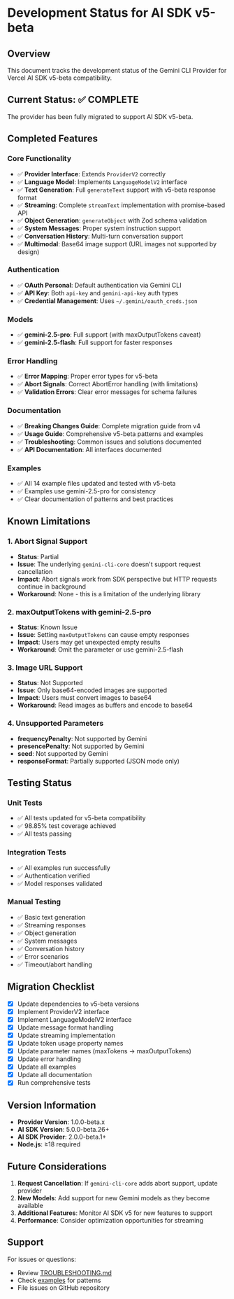 # Development Status for AI SDK v5-beta

## Overview

This document tracks the development status of the Gemini CLI Provider for Vercel AI SDK v5-beta compatibility.

## Current Status: ✅ COMPLETE

The provider has been fully migrated to support AI SDK v5-beta.

## Completed Features

### Core Functionality
- ✅ **Provider Interface**: Extends `ProviderV2` correctly
- ✅ **Language Model**: Implements `LanguageModelV2` interface
- ✅ **Text Generation**: Full `generateText` support with v5-beta response format
- ✅ **Streaming**: Complete `streamText` implementation with promise-based API
- ✅ **Object Generation**: `generateObject` with Zod schema validation
- ✅ **System Messages**: Proper system instruction support
- ✅ **Conversation History**: Multi-turn conversation support
- ✅ **Multimodal**: Base64 image support (URL images not supported by design)

### Authentication
- ✅ **OAuth Personal**: Default authentication via Gemini CLI
- ✅ **API Key**: Both `api-key` and `gemini-api-key` auth types
- ✅ **Credential Management**: Uses `~/.gemini/oauth_creds.json`

### Models
- ✅ **gemini-2.5-pro**: Full support (with maxOutputTokens caveat)
- ✅ **gemini-2.5-flash**: Full support for faster responses

### Error Handling
- ✅ **Error Mapping**: Proper error types for v5-beta
- ✅ **Abort Signals**: Correct AbortError handling (with limitations)
- ✅ **Validation Errors**: Clear error messages for schema failures

### Documentation
- ✅ **Breaking Changes Guide**: Complete migration guide from v4
- ✅ **Usage Guide**: Comprehensive v5-beta patterns and examples
- ✅ **Troubleshooting**: Common issues and solutions documented
- ✅ **API Documentation**: All interfaces documented

### Examples
- ✅ All 14 example files updated and tested with v5-beta
- ✅ Examples use gemini-2.5-pro for consistency
- ✅ Clear documentation of patterns and best practices

## Known Limitations

### 1. Abort Signal Support
- **Status**: Partial
- **Issue**: The underlying `gemini-cli-core` doesn't support request cancellation
- **Impact**: Abort signals work from SDK perspective but HTTP requests continue in background
- **Workaround**: None - this is a limitation of the underlying library

### 2. maxOutputTokens with gemini-2.5-pro
- **Status**: Known Issue
- **Issue**: Setting `maxOutputTokens` can cause empty responses
- **Impact**: Users may get unexpected empty results
- **Workaround**: Omit the parameter or use gemini-2.5-flash

### 3. Image URL Support
- **Status**: Not Supported
- **Issue**: Only base64-encoded images are supported
- **Impact**: Users must convert images to base64
- **Workaround**: Read images as buffers and encode to base64

### 4. Unsupported Parameters
- **frequencyPenalty**: Not supported by Gemini
- **presencePenalty**: Not supported by Gemini
- **seed**: Not supported by Gemini
- **responseFormat**: Partially supported (JSON mode only)

## Testing Status

### Unit Tests
- ✅ All tests updated for v5-beta compatibility
- ✅ 98.85% test coverage achieved
- ✅ All tests passing

### Integration Tests
- ✅ All examples run successfully
- ✅ Authentication verified
- ✅ Model responses validated

### Manual Testing
- ✅ Basic text generation
- ✅ Streaming responses
- ✅ Object generation
- ✅ System messages
- ✅ Conversation history
- ✅ Error scenarios
- ✅ Timeout/abort handling

## Migration Checklist

- [x] Update dependencies to v5-beta versions
- [x] Implement ProviderV2 interface
- [x] Implement LanguageModelV2 interface
- [x] Update message format handling
- [x] Update streaming implementation
- [x] Update token usage property names
- [x] Update parameter names (maxTokens → maxOutputTokens)
- [x] Update error handling
- [x] Update all examples
- [x] Update all documentation
- [x] Run comprehensive tests

## Version Information

- **Provider Version**: 1.0.0-beta.x
- **AI SDK Version**: 5.0.0-beta.26+
- **AI SDK Provider**: 2.0.0-beta.1+
- **Node.js**: ≥18 required

## Future Considerations

1. **Request Cancellation**: If `gemini-cli-core` adds abort support, update provider
2. **New Models**: Add support for new Gemini models as they become available
3. **Additional Features**: Monitor AI SDK v5 for new features to support
4. **Performance**: Consider optimization opportunities for streaming

## Support

For issues or questions:
- Review [TROUBLESHOOTING.md](./TROUBLESHOOTING.md)
- Check [examples](../../examples/) for patterns
- File issues on GitHub repository